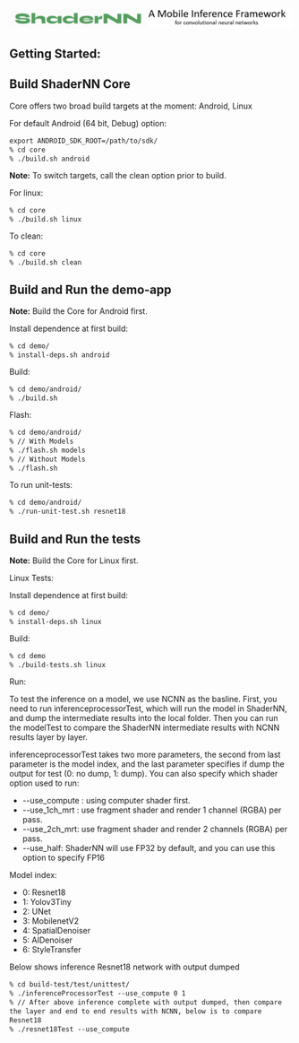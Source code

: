 
![ShaderNN logo](images/logo.png)

  
##  Getting Started:
 
##  Build ShaderNN Core


Core offers two broad build targets at the moment: Android, Linux

For default Android (64 bit, Debug) option:

```
export ANDROID_SDK_ROOT=/path/to/sdk/
% cd core
% ./build.sh android
```

**Note:** To switch targets, call the clean option prior to build.

For linux:

```
% cd core
% ./build.sh linux
```
  
To clean:

```
% cd core
% ./build.sh clean
```

##  Build and Run the demo-app

**Note:** Build the Core for Android first.

Install dependence at first build:
 
```
% cd demo/
% install-deps.sh android
```

Build:
```
% cd demo/android/
% ./build.sh
```

Flash:
```
% cd demo/android/
% // With Models
% ./flash.sh models
% // Without Models
% ./flash.sh
```

To run unit-tests:

```
% cd demo/android/
% ./run-unit-test.sh resnet18
```

  
  

##  Build and Run the tests

**Note:** Build the Core for Linux first.

  

Linux Tests:

Install dependence at first build:
 
```
% cd demo/
% install-deps.sh linux
``` 

Build:
```
% cd demo
% ./build-tests.sh linux
```

Run:

To test the inference on a model, we use NCNN as the basline. First, you need to run inferenceprocessorTest, which will run the model in ShaderNN, and dump the intermediate results into the local folder. Then you can run the modelTest to compare the ShaderNN intermediate results with NCNN results layer by layer. 

inferenceprocessorTest takes two more parameters, the second from last parameter is the model index, and the last parameter specifies if dump the output for test (0: no dump, 1: dump). You can also specify which shader option used to run: 

- --use_compute : using computer shader first. 
- --use_1ch_mrt : use fragment shader and render 1 channel (RGBA) per pass. 
- --use_2ch_mrt:  use fragment shader and render 2 channels (RGBA) per pass.
- --use_half: ShaderNN will use FP32 by default, and you can use this option to specify FP16

Model index:  
- 0: Resnet18
- 1: Yolov3Tiny
- 2: UNet 
- 3: MobilenetV2
- 4: SpatialDenoiser 
- 5: AIDenoiser
- 6: StyleTransfer

Below shows inference Resnet18 network with output dumped
```
% cd build-test/test/unittest/
% ./inferenceProcessorTest --use_compute 0 1
% // After above inference complete with output dumped, then compare the layer and end to end results with NCNN, below is to compare Resnet18
% ./resnet18Test --use_compute
```
